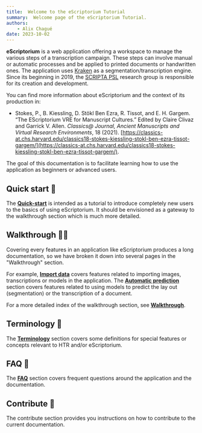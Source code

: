 ```yaml
---
title:  Welcome to the eScriptorium Tutorial
summary:  Welcome page of the eScriptorium Tutorial.
authors:
    - Alix Chagué
date: 2023-10-02
---
```



**eScriptorium** is a web application offering a workspace to manage the various steps of a transcription campaign. These steps can involve manual or automatic processes and be applied to printed documents or handwritten ones. The application uses [Kraken](https://kraken.re/) as a segmentation/transcription engine. Since its beginning in 2019, the [SCRIPTA PSL](https://scripta.psl.eu/) research group is responsible for its creation and development.

You can find more information about eScriptorium and the context of its production in:

- Stokes, P., B. Kiessling, D. Stökl Ben Ezra, R. Tissot, and E. H. Gargem. “The EScriptorium VRE for Manuscript Cultures.” Edited by Claire Clivaz and Garrick V. Allen. *Classics@ Journal, Ancient Manuscripts and Virtual Research Environments*, 18 (2021). [https://classics-at.chs.harvard.edu/classics18-stokes-kiessling-stokl-ben-ezra-tissot-gargem/](https://classics-at.chs.harvard.edu/classics18-stokes-kiessling-stokl-ben-ezra-tissot-gargem/).

The goal of this documentation is to facilitate learning how to use the application as beginners or advanced users.

## Quick start 🚀

The [**Quick-start**](quick-start.md) is intended as a tutorial to introduce completely new users to the basics of using eScriptorium. It should be envisioned as a gateway to the walkthrough section which is much more detailed.

## Walkthrough 🚶🏽

Covering every features in an application like eScriptorium produces a long documentation, so we have broken it down into several pages in the "Walkthrough" section.

For example, [**Import data**](import.md) covers features related to importing images, transcriptions or models in the application. The [**Automatic prediction**](predict.md) section covers features related to using models to predict the lay out (segmentation) or the transcription of a document.

For a more detailed index of the walkthrough section, see [**Walkthrough**](walkthrough.md).

## Terminology 📑

The [**Terminology**](terminology.md) section covers some definitions for special features or concepts relevant to HTR and/or eScriptorium.

## FAQ 🤔

The [**FAQ**](FAQ.md) section covers frequent questions around the application and the documentation.

## Contribute 🤝

The contribute section provides you instructions on how to contribute to the current documentation.
